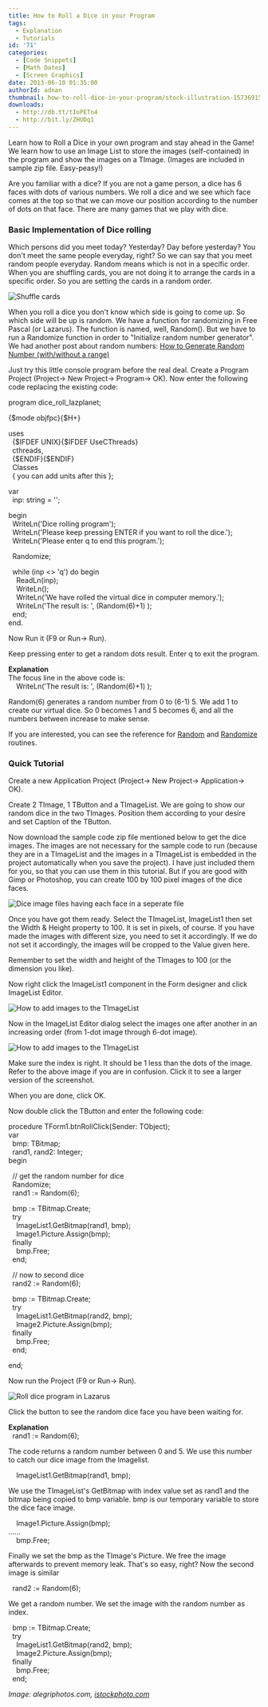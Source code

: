 ```yaml
---
title: How to Roll a Dice in your Program
tags:
  - Explanation
  - Tutorials
id: '71'
categories:
  - [Code Snippets]
  - [Math Dates]
  - [Screen Graphics]
date: 2013-06-10 01:35:00
authorId: adnan
thumbnail: how-to-roll-dice-in-your-program/stock-illustration-15736915.gif
downloads:
  - http://db.tt/tIoPETn4
  - http://bit.ly/ZHUDq1
---
```


Learn how to Roll a Dice in your own program and stay ahead in the Game! We learn how to use an Image List to store the images (self-contained) in the program and show the images on a TImage. (Images are included in sample zip file. Easy-peasy!)
<!-- more -->
  
  
Are you familiar with a dice? If you are not a game person, a dice has 6 faces with dots of various numbers. We roll a dice and we see which face comes at the top so that we can move our position according to the number of dots on that face. There are many games that we play with dice.  
  

### Basic Implementation of Dice rolling

  
Which persons did you meet today? Yesterday? Day before yesterday? You don't meet the same people everyday, right? So we can say that you meet random people everyday. Random means which is not in a specific order. When you are shuffling cards, you are not doing it to arrange the cards in a specific order. So you are setting the cards in a random order.  
  

![Shuffle cards](how-to-roll-dice-in-your-program/Shuffle-cards2.jpg "Shuffle cards")

  
  
When you roll a dice you don't know which side is going to come up. So which side will be up is random. We have a function for randomizing in Free Pascal (or Lazarus). The function is named, well, Random(). But we have to run a Randomize function in order to "Initialize random number generator". We had another post about random numbers: [How to Generate Random Number (with/without a range)](http://lazplanet.blogspot.com/2013/05/how-to-generate-random-number.html)  
  
Just try this little console program before the real deal. Create a Program Project (Project-> New Project-> Program-> OK). Now enter the following code replacing the existing code:  
  
program dice\_roll\_lazplanet;  
  
{$mode objfpc}{$H+}  
  
uses  
  {$IFDEF UNIX}{$IFDEF UseCThreads}  
  cthreads,  
  {$ENDIF}{$ENDIF}  
  Classes  
  { you can add units after this };  
  
var  
  inp: string = '';  
  
begin  
  WriteLn('Dice rolling program');  
  WriteLn('Please keep pressing ENTER if you want to roll the dice.');  
  WriteLn('Please enter q to end this program.');  
  
  Randomize;  
  
  while (inp <> 'q') do begin  
    ReadLn(inp);  
    WriteLn();  
    WriteLn('We have rolled the virtual dice in computer memory.');  
    WriteLn('The result is: ', (Random(6)+1) );  
  end;  
end.  
  
Now Run it (F9 or Run-> Run).  
  
Keep pressing enter to get a random dots result. Enter q to exit the program.  
  
**Explanation**  
The focus line in the above code is:  
    WriteLn('The result is: ', (Random(6)+1) );  
  
Random(6) generates a random number from 0 to (6-1) 5. We add 1 to create our virtual dice. So 0 becomes 1 and 5 becomes 6, and all the numbers between increase to make sense.  
  
If you are interested, you can see the reference for [Random](http://lazarus-ccr.sourceforge.net/docs/rtl/system/random.html) and [Randomize](http://lazarus-ccr.sourceforge.net/docs/rtl/system/randomize.html) routines.  
  

### Quick Tutorial

  
Create a new Application Project (Project-> New Project-> Application-> OK).  
  
Create 2 TImage, 1 TButton and a TImageList. We are going to show our random dice in the two TImages. Position them according to your desire and set Caption of the TButton.  
  
Now download the sample code zip file mentioned below to get the dice images. The images are not necessary for the sample code to run (because they are in a TImageList and the images in a TImageList is embedded in the project automatically when you save the project). I have just included them for you, so that you can use them in this tutorial. But if you are good with Gimp or Photoshop, you can create 100 by 100 pixel images of the dice faces.  
  

![Dice image files having each face in a seperate file](how-to-roll-dice-in-your-program/dice-images-files.jpg "Dice image files having each face in a seperate file")

Once you have got them ready. Select the TImageList, ImageList1 then set the Width & Height property to 100. It is set in pixels, of course. If you have made the images with different size, you need to set it accordingly. If we do not set it accordingly, the images will be cropped to the Value given here.  
  
Remember to set the width and height of the TImages to 100 (or the dimension you like).  
  
Now right click the ImageList1 component in the Form designer and click ImageList Editor.  
  

![How to add images to the TImageList](how-to-roll-dice-in-your-program/imagelist-editor-lazarus.gif "How to add images to the TImageList")

  
Now in the ImageList Editor dialog select the images one after another in an increasing order (from 1-dot image through 6-dot image).  
  

![How to add images to the TImageList](how-to-roll-dice-in-your-program/imagelist-editor-lazarus-2.gif "How to add images to the TImageList")

  
  
Make sure the index is right. It should be 1 less than the dots of the image. Refer to the above image if you are in confusion. Click it to see a larger version of the screenshot.  
  
When you are done, click OK.  
  
Now double click the TButton and enter the following code:  
  
procedure TForm1.btnRollClick(Sender: TObject);  
var  
  bmp: TBitmap;  
  rand1, rand2: Integer;  
begin  
  
  // get the random number for dice  
  Randomize;  
  rand1 := Random(6);  
  
  bmp := TBitmap.Create;  
  try  
    ImageList1.GetBitmap(rand1, bmp);  
    Image1.Picture.Assign(bmp);  
  finally  
    bmp.Free;  
  end;  
  
  // now to second dice  
  rand2 := Random(6);  
  
  bmp := TBitmap.Create;  
  try  
    ImageList1.GetBitmap(rand2, bmp);  
    Image2.Picture.Assign(bmp);  
  finally  
    bmp.Free;  
  end;  
  
end;  
  
Now run the Project (F9 or Run-> Run).  
  

![Roll dice program in Lazarus](how-to-roll-dice-in-your-program/dice-rolling-program-lazaru.gif "Roll dice program in Lazarus")

  
  
Click the button to see the random dice face you have been waiting for.  
  
**Explanation**  
  rand1 := Random(6);  
  
The code returns a random number between 0 and 5. We use this number to catch our dice image from the Imagelist.  
  
    ImageList1.GetBitmap(rand1, bmp);  
  
We use the TImageList's GetBitmap with index value set as rand1 and the bitmap being copied to bmp variable. bmp is our temporary variable to store the dice face image.  
  
    Image1.Picture.Assign(bmp);  
......  
    bmp.Free;  
  
Finally we set the bmp as the TImage's Picture. We free the image afterwards to prevent memory leak. That's so easy, right? Now the second image is similar  
  
  rand2 := Random(6);  
  
We get a random number. We set the image with the random number as index.  
  
  bmp := TBitmap.Create;  
  try  
    ImageList1.GetBitmap(rand2, bmp);  
    Image2.Picture.Assign(bmp);  
  finally  
    bmp.Free;  
  end;  


_Image: alegriphotos.com, [istockphoto.com](http://i.istockimg.com/file_thumbview_approve/15736915/2/stock-illustration-15736915-funny-dice-smiling.jpg)_
